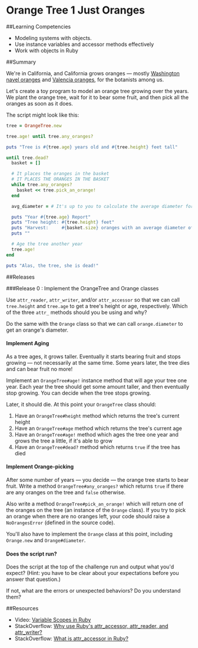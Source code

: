 # Orange Tree 1 Just Oranges

##Learning Competencies

* Modeling systems with objects.
* Use instance variables and accessor methods effectively
* Work with objects in Ruby

##Summary

 We're in California, and California grows oranges &mdash; mostly [Washington navel oranges](http://en.wikipedia.org/wiki/Orange_%28fruit%29#Navel_oranges) and [Valencia oranges](http://en.wikipedia.org/wiki/Valencia_orange), for the botanists among us.

Let's create a toy program to model an orange tree growing over the years.  We plant the orange tree, wait for it to bear some fruit, and then pick all the oranges as soon as it does.

The script might look like this:

```ruby
tree = OrangeTree.new

tree.age! until tree.any_oranges?

puts "Tree is #{tree.age} years old and #{tree.height} feet tall"

until tree.dead?
  basket = []

  # It places the oranges in the basket
  # IT PLACES THE ORANGES IN THE BASKET
  while tree.any_oranges?
    basket << tree.pick_an_orange!
  end

  avg_diameter = # It's up to you to calculate the average diameter for this harvest.

  puts "Year #{tree.age} Report"
  puts "Tree height: #{tree.height} feet"
  puts "Harvest:     #{basket.size} oranges with an average diameter of #{avg_diameter} inches"
  puts ""

  # Age the tree another year
  tree.age!
end

puts "Alas, the tree, she is dead!"
```

##Releases

###Release 0 : Implement the OrangeTree and Orange classes

Use `attr_reader`, `attr_writer`, and/or `attr_accessor` so that we can call `tree.height` and `tree.age` to get a tree's height or age, respectively.  Which of the three `attr_` methods should you be using and why?

Do the same with the `Orange` class so that we can call `orange.diameter` to get an orange's diameter.

#### Implement Aging

As a tree ages, it grows taller.  Eventually it starts bearing fruit and stops growing &mdash; not necessarily at the same time.  Some years later, the tree dies and can bear fruit no more!

Implement an `OrangeTree#age!` instance method that will age your tree one year.  Each year the tree should get some amount taller, and then eventually stop growing.  You can decide when the tree stops growing.

Later, it should die.  At this point your `OrangeTree` class should:

1. Have an `OrangeTree#height` method which returns the tree's current height
2. Have an `OrangeTree#age` method which returns the tree's current age
3. Have an `OrangeTree#age!` method which ages the tree one year and grows the tree a little, if it's able to grow
4. Have an `OrangeTree#dead?` method which returns `true` if the tree has died

#### Implement Orange-picking

After some number of years &mdash; you decide &mdash; the orange tree starts to bear fruit.  Write a method `OrangeTree#any_oranges?` which returns `true` if there are any oranges on the tree and `false` otherwise.

Also write a method `OrangeTree#pick_an_orange!` which will return one of the oranges on the tree (an instance of the `Orange` class).  If you try to pick an orange when there are no oranges left, your code should raise a `NoOrangesError` (defined in the source code).

You'll also have to implement the `Orange` class at this point, including `Orange.new` and `Orange#diameter`.

#### Does the script run?

Does the script at the top of the challenge run and output what you'd expect?  (Hint: you have to be clear about your expectations before you answer that question.)

If not, what are the errors or unexpected behaviors?  Do you understand them?

<!-- ##Optimize Your Learning  -->

##Resources

* Video: [Variable Scopes in Ruby](http://www.youtube.com/watch?v=iLxKNUFHAnY)
* StackOverflow: [Why use Ruby's attr_accessor, attr_reader, and attr_writer?](http://stackoverflow.com/questions/5046831/why-use-rubys-attr-accessor-attr-reader-and-attr-writer)
* StackOverflow: [What is attr_accessor in Ruby?](http://stackoverflow.com/questions/4370960/what-is-attr-accessor-in-ruby)
